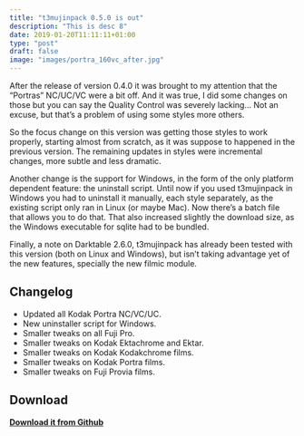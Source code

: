 ```yaml
---
title: "t3mujinpack 0.5.0 is out"
description: "This is desc 8"
date: 2019-01-20T11:11:11+01:00
type: "post"
draft: false
image: "images/portra_160vc_after.jpg"
---
```


After the release of version 0.4.0 it was brought to my attention that the “Portras” NC/UC/VC were a bit off. And it was true, I did some changes on those but you can say the Quality Control was severely lacking… Not an excuse, but that’s a problem of using some styles more others.

So the focus change on this version was getting those styles to work properly, starting almost from scratch, as it was suppose to happened in the previous version. The remaining updates in styles were incremental changes, more subtle and less dramatic.

Another change is the support for Windows, in the form of the only platform dependent feature: the uninstall script. Until now if you used t3mujinpack in Windows you had to uninstall it manually, each style separately, as the existing script only ran in Linux (or maybe Mac). Now there’s a batch file that allows you to do that. That also increased slightly the download size, as the Windows executable for sqlite had to be bundled.

Finally, a note on Darktable 2.6.0, t3mujinpack has already been tested with this version (both on Linux and Windows), but isn’t taking advantage yet of the new features, specially the new filmic module.


## Changelog
- Updated all Kodak Portra NC/VC/UC.
- New uninstaller script for Windows.
- Smaller tweaks on all Fuji Pro.
- Smaller tweaks on Kodak Ektachrome and Ektar.
- Smaller tweaks on Kodak Kodakchrome films.
- Smaller tweaks on Kodak Portra films.
- Smaller tweaks on Fuji Provia films.


## Download
**[Download it from Github](https://github.com/t3mujin/t3mujinpack/releases/download/v0.5.0/t3mujinpack_0-5-0.zip)**
